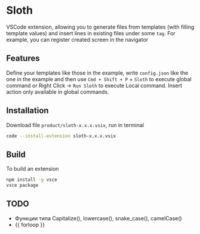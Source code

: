 # Sloth

VSCode extension, allowing you to generate files from templates (with filling template values) and insert lines in existing files under some `tag`. For example, you can register created screen in the navigator

## Features

Define your templates like those in the example, write `config.json` like the one in the example and then use `Cmd + Shift + P` + `Sloth` to execute global command or Right Click -> `Run Sloth` to execute Local command.
Insert action only available in global commands.

## Installation

Download file `product/sloth-x.x.x.vsix`, run in terminal

```sh
code --install-extension sloth-x.x.x.vsix
```

## Build

To build an extension

```sh
npm install -g vsce
vsce package
```

## TODO
- Функции типа Capitalize(), lowercase(), snake_case(), camelCase()
- {{ forloop }}
